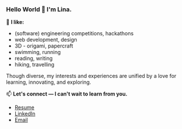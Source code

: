 ### Hello World 👋 I'm Lina. 

🌱 **I like:** 
-  (software) engineering competitions, hackathons
-  web development, design  
-  3D - origami, papercraft
-  swimming, running 
-  reading, writing
-  hiking, travelling 

Though diverse, my interests and experiences are unified by a love for learning, innovating, and exploring. 

📫 **Let's connect — I can't wait to learn from you.** 
-  <a href="https://github.com/n-lina/n-lina/raw/main/Lina%20Nguyen%20Resume.pdf" download>Resume</a>
-  [LinkedIn](https://www.linkedin.com/in/nlina/)
-  [Email](mailto:linanguyen@alumni.ubc.ca)

<!--
**n-lina/n-lina** is a ✨ _special_ ✨ repository because its `README.md` (this file) appears on your GitHub profile.

Here are some ideas to get you started:

- 🔭 I’m currently working on ...
- 🌱 I’m currently learning ...
- 👯 I’m looking to collaborate on ...
- 🤔 I’m looking for help with ...
- 💬 Ask me about ...
- 📫 How to reach me: ...
- 😄 Pronouns: ...
- ⚡ Fun fact: ...
-->
